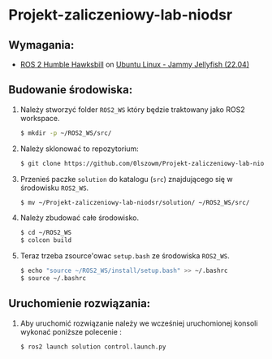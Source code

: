 # Projekt-zaliczeniowy-lab-niodsr

## Wymagania:
- [ROS 2 Humble Hawksbill](https://docs.ros.org/en/humble/Installation.html) on [Ubuntu Linux - Jammy Jellyfish (22.04)](https://releases.ubuntu.com/jammy/)

## Budowanie środowiska:
1. Należy stworzyć folder `ROS2_WS` który będzie traktowany jako ROS2 workspace.
    ```bash
    $ mkdir -p ~/ROS2_WS/src/
    ```
2. Należy sklonować to repozytorium:
    ```bash
    $ git clone https://github.com/0lszowm/Projekt-zaliczeniowy-lab-niodsr.git
    ```
3. Przenieś paczke `solution` do katalogu (`src`) znajdującego się w środowisku `ROS2_WS`.
    ```bash
    $ mv ~/Projekt-zaliczeniowy-lab-niodsr/solution/ ~/ROS2_WS/src/
    
4. Należy zbudować całe środowisko.
    ```bash
    $ cd ~/ROS2_WS
    $ colcon build
    ```
5. Teraz trzeba zsource'owac `setup.bash` ze środowiska `ROS2_WS`.
    ```bash
    $ echo "source ~/ROS2_WS/install/setup.bash" >> ~/.bashrc
    $ source ~/.bashrc
    ```

## Uruchomienie rozwiązania:
1. Aby uruchomić rozwiązanie należy we wcześniej uruchomionej konsoli wykonać poniższe polecenie :
    ```bash
    $ ros2 launch solution control.launch.py
    ```
